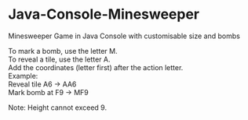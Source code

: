 # Java-Console-Minesweeper
Minesweeper Game in Java Console with customisable size and bombs

To mark a bomb, use the letter M.  
To reveal a tile, use the letter A.  
Add the coordinates (letter first) after the action letter.  
Example:  
Reveal tile A6 -> AA6  
Mark bomb at F9 -> MF9  

Note: Height cannot exceed 9.
